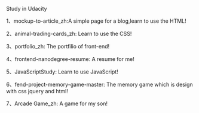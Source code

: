 Study in Udacity

1、mockup-to-article_zh:A simple page for a blog,learn to use the HTML!

2、animal-trading-cards_zh: Learn to use the CSS!

3、portfolio_zh: The portfilio of front-end!

4、frontend-nanodegree-resume: A resume for me!

5、JavaScriptStudy: Learn to use JavaScript!

6、fend-project-memory-game-master: The memory game which is design with css jquery and html!

7、Arcade Game_zh: A game for my son!


